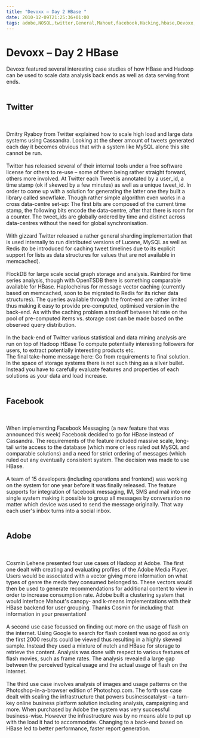 ```yaml
---
title: "Devoxx – Day 2 HBase "
date: 2010-12-09T21:25:36+01:00
tags: adobe,NOSQL,twitter,General,Mahout,facebook,Hacking,hbase,Devoxx,
---
```


# Devoxx – Day 2 HBase 


Devoxx featured several interesting case studies of how HBase and Hadoop can be used to scale data analysis back ends 
as well as data serving front ends. <br><br><h2>Twitter</h2><br><br>Dmitry Ryaboy from Twitter explained how to scale 
high load and large data systems using Cassandra. Looking at the sheer amount of tweets generated each day it becomes 
obvious that with a system like MySQL alone this site cannot be run.  <br><br>Twitter has released several of their 
internal tools under a free software license for others to re-use – some of them being rather straight forward, others 
more involved. At Twitter each Tweet is annotated by a user_id, a time stamp (ok if skewed by a few minutes) as well as 
a unique tweet_id. In order to come up with a solution for generating the latter one they built a library called 
snowflake. Though rather simple algorithm even works in a cross data-centre set-up: The first bits are composed of the 
current time stamp, the following bits encode the data-centre, after that there is room for a counter. The tweet_ids 
are globally ordered by time and distinct across data-centres without the need for global synchronisation.<br><br>With 
gizzard Twitter released a rather general sharding implementation that is used internally to run distributed versions 
of Lucene, MySQL as well as Redis (to be introduced for caching tweet timelines due to its explicit support for lists 
as data structures for values that are not available in memcached).<br><br>FlockDB for large scale social graph storage 
and analysis. Rainbird for time series analysis, though with OpenTSDB there is something comparable available for 
HBase. Haplocheirus for message vector caching (currently based on memcached, soon to be migrated to Redis for its 
richer data structures). The queries available through the front-end are rather limited thus making it easy to provide 
pre-computed, optimised version in the back-end. As with the caching problem a tradeoff between hit rate on the pool of 
pre-computed items vs. storage cost can be made based on the observed query distribution.<br><br>In the back-end of 
Twitter various statistical and data mining analysis are run on top of Hadoop HBase To compute potentially interesting 
followers for users, to extract potentially interesting products etc.<br>The final take-home message here: Go from 
requirements to final solution. In the space of storage systems there is not such thing as a silver bullet. Instead you 
have to carefully evaluate features and properties of each solutions as your data and load 
increase.<br><br><h2>Facebook</h2><br><br>When implementing Facebook Messaging (a new feature that was announced this 
week) Facebook decided to go for HBase instead of Cassandra. The requirements of the feature included massive scale, 
long-tail write access to the database (which more or less ruled out MySQL and comparable solutions) and a need for 
strict ordering of messages (which ruled out any eventually consistent system. The decision was made to use 
HBase.<br><br>A team of 15 developers (including operations and frontend) was working on the system for one year before 
it was finally released. The feature supports for integration of facebook messaging, IM, SMS and mail into one single 
system making it possible to group all messages by conversation no matter which device was used to send the message 
originally. That way each user's inbox turns into a social inbox.<br><br><h2>Adobe</h2><br><br>Cosmin Lehene presented 
four use cases of Hadoop at Adobe. The first one dealt with creating and evaluating profiles of the Adobe Media Player. 
Users would be associated with a vector giving more information on what types of genre the meda they consumed belonged 
to. These vectors would then be used to generate recommendations for additional content to view in order to increase 
consumption rate. Adobe built a clustering system that would interface Mahout's canopy- and k-means implementations 
with their HBase backend for user grouping. Thanks Cosmin for including that information in your presentation!<br><br>A 
second use case focussed on finding out more on the usage of flash on the internet. Using Google to search for flash 
content was no good as only the first 2000 results could be viewed thus resulting in a highly skewed sample. Instead 
they used a mixture of nutch and HBase for storage to retrieve the content. Analysis was done with respect to various 
features of flash movies, such as frame rates. The analysis revealed a large gap between the perceived typical usage 
and the actual usage of flash on the internet.<br><br>The third use case involves analysis of images and usage patterns 
on the Photoshop-in-a-browser edition of Photoshop.com. The forth use case dealt with scaling the infrastructure that 
powers businesscatalyst – a turn-key online business platform solution including analysis, campaigning and more. When 
purchased by Adobe the system was very successful business-wise. However the infrastructure was by no means able to put 
up with the load it had to accommodate. Changing to a back-end based on HBase led to better performance, faster report 
generation.<br>
